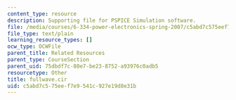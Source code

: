 ```yaml
---
content_type: resource
description: Supporting file for PSPICE Simulation software.
file: /media/courses/6-334-power-electronics-spring-2007/c5abd7c575eef7e9541c927e19d8e31b_fullwave.cir
file_type: text/plain
learning_resource_types: []
ocw_type: OCWFile
parent_title: Related Resources
parent_type: CourseSection
parent_uid: 75dbdf7c-80e7-be23-8752-a93976c0adb5
resourcetype: Other
title: fullwave.cir
uid: c5abd7c5-75ee-f7e9-541c-927e19d8e31b
---
```

